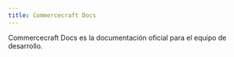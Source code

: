 ```yaml
---
title: Commercecraft Docs
---
```


Commercecraft Docs es la documentación oficial para el equipo de desarrollo.